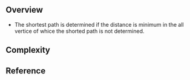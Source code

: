 ## Overview


* The shortest path is determined if the distance is minimum in the all vertice of whice the shorted path is not determined.

## Complexity

## Reference
